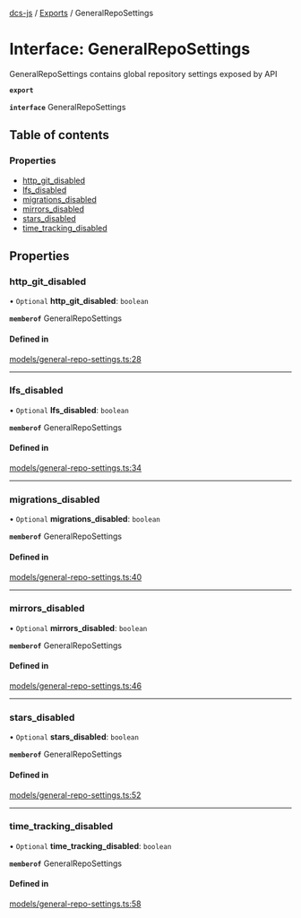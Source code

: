 [dcs-js](../README.md) / [Exports](../modules.md) / GeneralRepoSettings

# Interface: GeneralRepoSettings

GeneralRepoSettings contains global repository settings exposed by API

**`export`**

**`interface`** GeneralRepoSettings

## Table of contents

### Properties

- [http\_git\_disabled](GeneralRepoSettings.md#http_git_disabled)
- [lfs\_disabled](GeneralRepoSettings.md#lfs_disabled)
- [migrations\_disabled](GeneralRepoSettings.md#migrations_disabled)
- [mirrors\_disabled](GeneralRepoSettings.md#mirrors_disabled)
- [stars\_disabled](GeneralRepoSettings.md#stars_disabled)
- [time\_tracking\_disabled](GeneralRepoSettings.md#time_tracking_disabled)

## Properties

### <a id="http_git_disabled" name="http_git_disabled"></a> http\_git\_disabled

• `Optional` **http\_git\_disabled**: `boolean`

**`memberof`** GeneralRepoSettings

#### Defined in

[models/general-repo-settings.ts:28](https://github.com/unfoldingWord/dcs-js/blob/b29eb7a/models/general-repo-settings.ts#L28)

___

### <a id="lfs_disabled" name="lfs_disabled"></a> lfs\_disabled

• `Optional` **lfs\_disabled**: `boolean`

**`memberof`** GeneralRepoSettings

#### Defined in

[models/general-repo-settings.ts:34](https://github.com/unfoldingWord/dcs-js/blob/b29eb7a/models/general-repo-settings.ts#L34)

___

### <a id="migrations_disabled" name="migrations_disabled"></a> migrations\_disabled

• `Optional` **migrations\_disabled**: `boolean`

**`memberof`** GeneralRepoSettings

#### Defined in

[models/general-repo-settings.ts:40](https://github.com/unfoldingWord/dcs-js/blob/b29eb7a/models/general-repo-settings.ts#L40)

___

### <a id="mirrors_disabled" name="mirrors_disabled"></a> mirrors\_disabled

• `Optional` **mirrors\_disabled**: `boolean`

**`memberof`** GeneralRepoSettings

#### Defined in

[models/general-repo-settings.ts:46](https://github.com/unfoldingWord/dcs-js/blob/b29eb7a/models/general-repo-settings.ts#L46)

___

### <a id="stars_disabled" name="stars_disabled"></a> stars\_disabled

• `Optional` **stars\_disabled**: `boolean`

**`memberof`** GeneralRepoSettings

#### Defined in

[models/general-repo-settings.ts:52](https://github.com/unfoldingWord/dcs-js/blob/b29eb7a/models/general-repo-settings.ts#L52)

___

### <a id="time_tracking_disabled" name="time_tracking_disabled"></a> time\_tracking\_disabled

• `Optional` **time\_tracking\_disabled**: `boolean`

**`memberof`** GeneralRepoSettings

#### Defined in

[models/general-repo-settings.ts:58](https://github.com/unfoldingWord/dcs-js/blob/b29eb7a/models/general-repo-settings.ts#L58)
